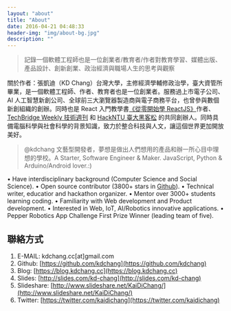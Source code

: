 ```yaml
---
layout: "about"
title: "About"
date: 2016-04-21 04:48:33
header-img: "img/about-bg.jpg"
description: ""
---
```


> 記錄一個軟體工程師也是一位創業者/教育者/作者對教育學習、媒體出版、產品設計、創新創業、政治經濟與職場人生的思考與觀察

關於作者：張凱迪（KD Chang）台灣大學，主修經濟學輔修政治學，臺大資管所畢業，是一個軟體工程師、作者、教育者也是一位創業者。服務過上市電子公司、AI 人工智慧新創公司、全球前三大瀏覽器製造商與電子商務平台，也曾參與數個新創組織的創辦。同時也是 React 入門教學書[《從零開始學 ReactJS》](https://www.gitbook.com/book/kdchang/react101/details)作者、[TechBridge Weekly 技術週刊](http://weekly.techbridge.cc/) 和 [HackNTU 臺大黑客松](https://github.com/HackNTU) 的共同創辦人。同時具備電腦科學與社會科學的背景知識，致力於整合科技與人文，讓這個世界更加開放美好。

> @kdchang 文藝型開發者，夢想是做出人們想用的產品和辦一所心目中理想的學校。A Starter, Software Engineer & Maker. JavaScript, Python & Arduino/Android lover.:)

• Have interdisciplinary background (Computer Science and Social Science).
• Open source contributor (3800+ stars in [Github](http://github-awards.com/users/search?login=kdchang)).
• Technical writer, educatior and hackathon organizer.
• Mentor over 3000+ students learning coding.
• Familiarity with Web development and Product development.
• Interested in Web, IoT, AI/Robotics innovative applications. 
• Pepper Robotics App Challenge First Prize Winner (leading team of five). 

## 聯絡方式
1. E-MAIL: kdchang.cc[at]gmail.com
2. Github: [https://github.com/kdchang](https://github.com/kdchang)
3. Blog: [https://blog.kdchang.cc](https://blog.kdchang.cc)
4. Slides: [http://slides.com/kd-chang](http://slides.com/kd-chang)
5. Slideshare: [http://www.slideshare.net/KaiDiChang/](http://www.slideshare.net/KaiDiChang/)
6. Twitter: [https://twitter.com/kaidichang](https://twitter.com/kaidichang)
